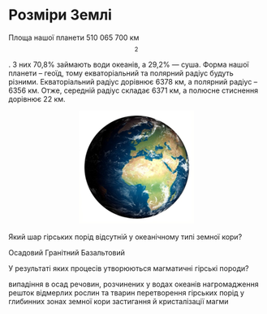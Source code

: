 Розміри Землі
=============

Площа нашої планети 510 065 700 км$$^{2}$$. З них 70,8% займають води океанів, а 29,2% — суша. Форма нашої планети – геоїд, тому екваторіальний та полярний радіус будуть різними. Екваторіальний радіус дорівнює 6378 км, а полярний радіус – 6356 км. Отже, середній радіус складає 6371 км, а полюсне стиснення дорівнює 22 км.

<div align="center">
<img src="2.png"/>
</div>

<quiz>
<question>
<p>Який шар гірських порід відсутній у океанічному типі земної кори?</p>
<answer>Осадовий</answer> 
<answer correct>Гранітний</answer>  
<answer>Базальтовий</answer>
</question>
<p>У результаті яких процесів утворюються магматичні гірські породи?</p>
<answer>випадіння в осад речовин, розчинених у водах океанів</answer>
<answer>нагромадження решток відмерлих рослин та тварин</answer>
<answer>перетворення гірських порід у  глибинних зонах земної кори</answer>
<answer correct>застигання й  кристалізації магми</answer>
</question>
</quiz>
